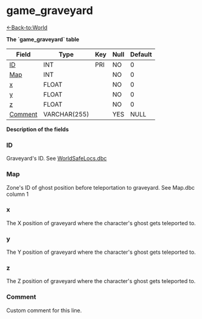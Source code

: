 # game_graveyard

[<-Back-to:World](database-world)

**The \`game_graveyard\` table**

| Field               | Type         | Key | Null | Default |
| ------------------- | ------------ | --- | ---- | ------- |
| [ID](#id)           | INT          | PRI | NO   | 0       |
| [Map](#map)         | INT          |     | NO   | 0       |
| [x](#x)             | FLOAT        |     | NO   | 0       |
| [y](#y)             | FLOAT        |     | NO   | 0       |
| [z](#z)             | FLOAT        |     | NO   | 0       |
| [Comment](#omment) | VARCHAR(255) |     | YES  | NULL    |

**Description of the fields**

### ID
Graveyard's ID. See [WorldSafeLocs.dbc](WorldSafelocs)

### Map
Zone's ID of ghost position before teleportation to graveyard. See Map.dbc column 1

### x

The X position of graveyard where the character's ghost gets teleported to.

### y

The Y position of graveyard where the character's ghost gets teleported to.

### z

The Z position of graveyard where the character's ghost gets teleported to.

### Comment

Custom comment for this line.

